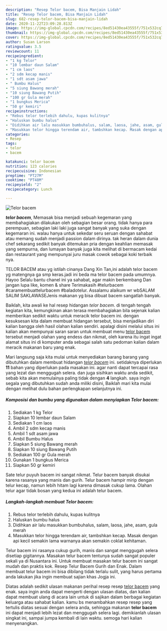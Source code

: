 ```yaml
---
description: "Resep Telor bacem, Bisa Manjain Lidah"
title: "Resep Telor bacem, Bisa Manjain Lidah"
slug: 682-resep-telor-bacem-bisa-manjain-lidah
date: 2020-11-22T23:09:28.813Z
image: https://img-global.cpcdn.com/recipes/8ed51430ea43555f/751x532cq70/telor-bacem-foto-resep-utama.jpg
thumbnail: https://img-global.cpcdn.com/recipes/8ed51430ea43555f/751x532cq70/telor-bacem-foto-resep-utama.jpg
cover: https://img-global.cpcdn.com/recipes/8ed51430ea43555f/751x532cq70/telor-bacem-foto-resep-utama.jpg
author: Susan Larson
ratingvalue: 3.5
reviewcount: 11
recipeingredient:
- "1 kg Telor"
- "10 lembar daun Salam"
- "1 cm laos"
- "2 sdm kecap manis"
- "1 sdt asam jawa"
- " Bumbu Halus"
- "5 siung Bawang merah"
- "10 siung Bawang Putih"
- "100 gr Gula merah"
- "1 bungkus Merica"
- "50 gr kemiri"
recipeinstructions:
- "Rebus telor terlebih dahulu, kupas kulitnya"
- "Haluskan bumbu halus"
- "Didihkan air lalu masukkan bumbuhalus, salam, laosa, jahe, asam, gula merah"
- "Masukkan telor hingga terendam air, tambshkan kecap. Masak dengan api kecil semakin lama warnanya akan semakin coklat kehitaman."
categories:
- Resep
tags:
- telor
- bacem

katakunci: telor bacem 
nutrition: 123 calories
recipecuisine: Indonesian
preptime: "PT27M"
cooktime: "PT48M"
recipeyield: "2"
recipecategory: Lunch

---
```



![Telor bacem](https://img-global.cpcdn.com/recipes/8ed51430ea43555f/751x532cq70/telor-bacem-foto-resep-utama.jpg)

<b><i>telor bacem</i></b>, Memasak bisa menjadi sebuah kegemaran yang membahagiakan dilakukan oleh sebagian besar orang. tidak hanya para perempuan, sebagian laki laki juga sangat banyak yang suka dengan kegemaran ini. walau hanya untuk sekedar seru seruan dengan sahabat atau memang sudah menjadi passion dalam dirinya. tak heran dalam dunia chef sekarang sedikit banyak ditemukan pria dengan keahlian memasak yang sempurna, dan lumayan banyak juga kita melihat di bermacam kedai dan restaurant yang mempunyai juru masak cowok sebagai koki terbaik nya.

TELOR BACEM atau yg istilah cinanya Dang Xin Tan,ini adalah telor bacem yg matengnya ga smp keras.jadi ini beda ma telor bacem pada umumnya. Hayoo Selalu bantu chanel ini ya sahabat, agar makin berkembang Dan jangan lupa like, komen &amp; share Terimakasih #telurbacem #caramembuattelurbacem #baladotelur. Assalamu alaikum wr wbSALAM SALIM SAKLAWASEJenis makanan yg bisa dibuat bacem sangatlah banyak.

Baiklah, kita awali ke hal resep hidangan <i>telor bacem</i>. di tengah tengah kegiatan kita, kemungkinan akan terasa membahagiakan bila sejenak kalian memberikan sedikit waktu untuk meracik telor bacem ini. dengan kesuksesan kita dalam membuat hidangan tersebut, bisa menjadikan diri kalian bangga oleh hasil olahan kalian sendiri. apalagi disini melalui situs ini kalian akan mempunyai saran saran untuk membuat menu <u>telor bacem</u> tersebut menjadi olahan yang endess dan nikmat, oleh karena itu ingat ingat alamat situs ini di komputer anda sebagai salah satu pedoman kalian dalam meracik makanan baru yang enak.


Mari langsung saja kita mulai untuk menyediakan barang barang yang dibutuhkan dalam membuat hidangan <u><i>telor bacem</i></u> ini. setidaknya diperlukan <b>11</b> bahan yang diperlukan pada masakan ini. agar nanti dapat tercapai rasa yang lezat dan menggugah selera. dan juga sisihkan waktu anda sedikit, sebab kita akan memulainya paling tidak dengan <b>4</b> langkah. saya ingin segala yang dibutuhkan sudah anda miliki disini, Baiklah mari kita mulai dengan melihat dulu bahan perlengkapan selanjutnya ini.

<!--inarticleads1-->

##### Komposisi dan bumbu yang digunakan dalam menyiapkan Telor bacem:

1. Sediakan 1 kg Telor
1. Siapkan 10 lembar daun Salam
1. Sediakan 1 cm laos
1. Ambil 2 sdm kecap manis
1. Ambil 1 sdt asam jawa
1. Ambil  Bumbu Halus
1. Siapkan 5 siung Bawang merah
1. Siapkan 10 siung Bawang Putih
1. Sediakan 100 gr Gula merah
1. Gunakan 1 bungkus Merica
1. Siapkan 50 gr kemiri


Sate telur puyuh bacem ini sangat nikmat. Telur bacem banyak disukai karena rasanya yang manis dan gurih. Telur bacem hampir mirip dengan telur kecap, namun lebih hitam lagi karena dimasak cukup lama. Olahan telur agar tidak bosan yang kedua ini adalah telur bacem. 

<!--inarticleads2-->

##### Langkah-langkah membuat Telor bacem:

1. Rebus telor terlebih dahulu, kupas kulitnya
1. Haluskan bumbu halus
1. Didihkan air lalu masukkan bumbuhalus, salam, laosa, jahe, asam, gula merah
1. Masukkan telor hingga terendam air, tambshkan kecap. Masak dengan api kecil semakin lama warnanya akan semakin coklat kehitaman.


Telur bacem ini rasanya cukup gurih, manis dan sangat menggugah selera disetiap gigitannya. Masakan telur bacem tentunya sudah sangat populer sekali ya di Nusantara ini. Untuk membuat masakan telur bacem ini sangat mudah dan praktis kok. Resep Telur Bacem Gurih dan Enak. Dalam membuat telur bacem ini bisa dibilang tidak terlalu sulit, yang harus pertama anda lakukan jika ingin membuat sajian khas Jogja ini. 

Diatas adalah sedikit ulasan makanan perihal resep resep <u>telor bacem</u> yang enak. saya ingin anda dapat mengerti dengan ulasan diatas, dan kalian dapat membuat ulang di acara lain untuk di sajikan dalam berbagai kegiatan keluarga atau sahabat kalian. kamu bs menambahkan resep resep yang tertulis diatas sesuai dengan selera anda, sehingga makanan <b>telor bacem</b> ini dapat menjadi lebih lezat dan menggugah selera lagi. demikianlah ulasan singkat ini, sampai jumpa kembali di lain waktu. semoga hari kalian menyenangkan.
